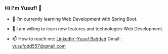 ### Hi I'm Yusuf! 👋


- 🌱 I’m currently learning Web Development with Spring Boot.

- 🌱 I am willing to learn new features and technologies Web Development. 
- 📫 How to reach me:
  [LinkedIn -Yusuf Bağdad](https://www.linkedin.com/in/yusuf-ba%C4%9Fdad-2b758b204)
  Gmail : yusufgdd557@gmail.com
